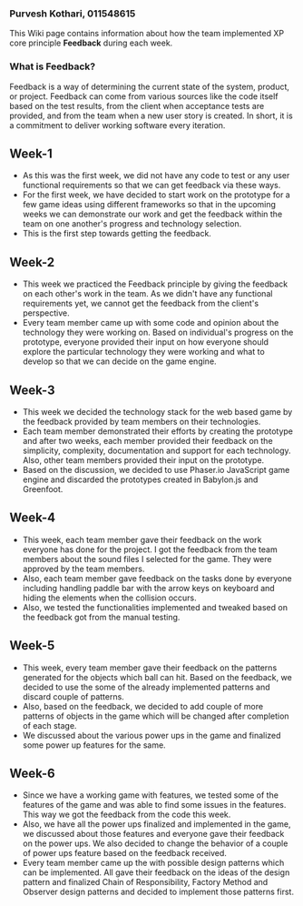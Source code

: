 ### Purvesh Kothari, 011548615
This Wiki page contains information about how the team implemented XP core principle **Feedback** during each week.

### What is Feedback?
Feedback is a way of determining the current state of the system, product, or project. Feedback can come from various sources like the code itself based on the test results, from the client when acceptance tests are provided, and from the team when a new user story is created. In short, it is a commitment to deliver working software every iteration.

## Week-1
* As this was the first week, we did not have any code to test or any user functional requirements so that we can get feedback via these ways.
* For the first week, we have decided to start work on the prototype for a few game ideas using different frameworks so that in the upcoming weeks we can demonstrate our work and get the feedback within the team on one another's progress and technology selection.
* This is the first step towards getting the feedback.

## Week-2
* This week we practiced the Feedback principle by giving the feedback on each other's work in the team. As we didn't have any functional requirements yet, we cannot get the feedback from the client's perspective.
* Every team member came up with some code and opinion about the technology they were working on. Based on individual's progress on the prototype, everyone provided their input on how everyone should explore the particular technology they were working and what to develop so that we can decide on the game engine.

## Week-3
* This week we decided the technology stack for the web based game by the feedback provided by team members on their technologies.
* Each team member demonstrated their efforts by creating the prototype and after two weeks, each member provided their feedback on the simplicity, complexity, documentation and support for each technology. Also, other team members provided their input on the prototype.
* Based on the discussion, we decided to use Phaser.io JavaScript game engine and discarded the prototypes created in Babylon.js and Greenfoot.

## Week-4
* This week, each team member gave their feedback on the work everyone has done for the project. I got the feedback from the team members about the sound files I selected for the game. They were approved by the team members.
* Also, each team member gave feedback on the tasks done by everyone including handling paddle bar with the arrow keys on keyboard and hiding the elements when the collision occurs.
* Also, we tested the functionalities implemented and tweaked based on the feedback got from the manual testing.

## Week-5
* This week, every team member gave their feedback on the patterns generated for the objects which ball can hit. Based on the feedback, we decided to use the some of the already implemented patterns and discard couple of patterns.
* Also, based on the feedback, we decided to add couple of more patterns of objects in the game which will be changed after completion of each stage.
* We discussed about the various power ups in the game and finalized some power up features for the same.

## Week-6
* Since we have a working game with features, we tested some of the features of the game and was able to find some issues in the features. This way we got the feedback from the code this week.
* Also, we have all the power ups finalized and implemented in the game, we discussed about those features and everyone gave their feedback on the power ups. We also decided to change the behavior of a couple of power ups feature based on the feedback received.
* Every team member came up the with possible design patterns which can be implemented. All gave their feedback on the ideas of the design pattern and finalized Chain of Responsibility, Factory Method and Observer design patterns and decided to implement those patterns first.  

